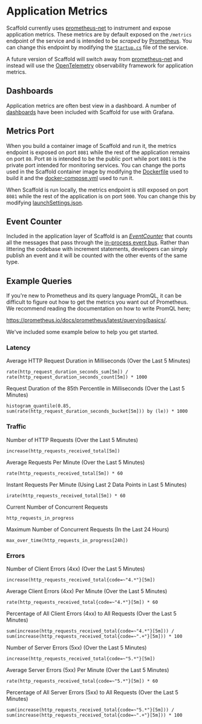 # Application Metrics

Scaffold currently uses [prometheus-net](https://github.com/prometheus-net/prometheus-net) to instrument and expose application metrics. These metrics are by default exposed on the `/metrics` endpoint of the service and is intended to be _scraped_ by [Prometheus](https://prometheus.io/). You can change this endpoint by modifying the [`Startup.cs`](../Sources/Scaffold.WebApi/Startup.cs) file of the service.

A future version of Scaffold will switch away from [prometheus-net](https://github.com/prometheus-net/prometheus-net) and instead will use the [OpenTelemetry](https://opentelemetry.io) observability framework for application metrics.

## Dashboards

Application metrics are often best view in a dashboard. A number of [dashboards](../Operations/Grafana/dashboards) have been included with Scaffold for use with Grafana.

## Metrics Port

When you build a container image of Scaffold and run it, the metrics endpoint is exposed on port `8081` while the rest of the application remains on port `80`. Port `80` is intended to be the public port while port `8081` is the private port intended for monitoring services. You can change the ports used in the Scaffold container image by modifying the [Dockerfile](../Sources/Scaffold.WebApi/Dockerfile) used to build it and the [docker-compose.yml](../docker-compose.yml) used to run it.

When Scaffold is run locally, the metrics endpoint is still exposed on port `8081` while the rest of the application is on port `5000`. You can change this by modifying [launchSettings.json](../Sources/Scaffold.WebApi/Properties/launchSettings.json).

## Event Counter

Included in the application layer of Scaffold is an [_EventCounter_](../Sources/Scaffold.Application/Components/Audit/EventCounter.cs) that counts all the messages that pass through the [in-process event bus](./Architecture.md). Rather than littering the codebase with increment statements, developers can simply publish an event and it will be counted with the other events of the same type.

## Example Queries

If you're new to Prometheus and its query language PromQL, it can be difficult to figure out how to get the metrics you want out of Prometheus. We recommend reading the documentation on how to write PromQL here;

<https://prometheus.io/docs/prometheus/latest/querying/basics/>.

We've included some example below to help you get started.

### Latency

Average HTTP Request Duration in Milliseconds (Over the Last 5 Minutes)

    rate(http_request_duration_seconds_sum[5m]) /
    rate(http_request_duration_seconds_count[5m]) * 1000

Request Duration of the 85th Percentile in Milliseconds (Over the Last 5 Minutes)

    histogram_quantile(0.85, sum(rate(http_request_duration_seconds_bucket[5m])) by (le)) * 1000

### Traffic

Number of HTTP Requests (Over the Last 5 Minutes)

    increase(http_requests_received_total[5m])

Average Requests Per Minute (Over the Last 5 Minutes)

    rate(http_requests_received_total[5m]) * 60

Instant Requests Per Minute (Using Last 2 Data Points in Last 5 Minutes)

    irate(http_requests_received_total[5m]) * 60

Current Number of Concurrent Requests

    http_requests_in_progress

Maximum Number of Concurrent Requests (In the Last 24 Hours)

    max_over_time(http_requests_in_progress[24h])

### Errors

Number of Client Errors (4xx) (Over the Last 5 Minutes)

    increase(http_requests_received_total{code=~"4.*"}[5m])

Average Client Errors (4xx) Per Minute (Over the Last 5 Minutes)

    rate(http_requests_received_total{code=~"4.*"}[5m]) * 60

Percentage of All Client Errors (4xx) to All Requests (Over the Last 5 Minutes)

    sum(increase(http_requests_received_total{code=~"4.*"}[5m])) /
    sum(increase(http_requests_received_total{code=~".+"}[5m])) * 100

Number of Server Errors (5xx) (Over the Last 5 Minutes)

    increase(http_requests_received_total{code=~"5.*"}[5m])

Average Server Errors (5xx) Per Minute (Over the Last 5 Minutes)

    rate(http_requests_received_total{code=~"5.*"}[5m]) * 60

Percentage of All Server Errors (5xx) to All Requests (Over the Last 5 Minutes)

    sum(increase(http_requests_received_total{code=~"5.*"}[5m])) /
    sum(increase(http_requests_received_total{code=~".+"}[5m])) * 100
